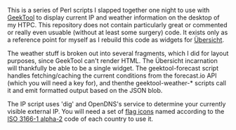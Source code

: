 This is a series of Perl scripts I slapped together one night to use with
[GeekTool](http://projects.tynsoe.org/en/geektool/) to
display current IP and weather information on the desktop of my HTPC. This
repository does not contain particularly great or commented or really even
usuable (without at least some surgery) code. It exists only as a reference
point for myself as I rebuild this code as widgets for
[Übersicht](http://tracesof.net/uebersicht/).

The weather stuff is broken out into several fragments, which I did for layout
purposes, since GeekTool can't render HTML. The Übersicht incarnation will
thankfully be able to be a single widget. The geektool-forecast script handles
fetching/caching the current conditions from the forecast.io API (which you
will need a key for), and thenthe geektool-weather-* scripts call it and emit
formatted output based on the JSON blob.

The IP script uses 'dig' and OpenDNS's service to determine your currently
visible external IP. You will need a set of [flag icons](http://www.famfamfam.com/lab/icons/flags/)
named according to the [ISO 3166-1 alpha-2](http://en.wikipedia.org/wiki/ISO_3166-1_alpha-2)
code of each country to use it.
